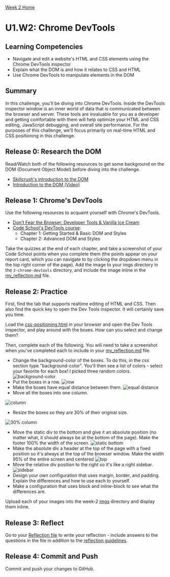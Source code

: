 [Week 2 Home](../)

# U1.W2: Chrome DevTools

## Learning Competencies
- Navigate and edit a website's HTML and CSS elements using the Chrome DevTools inspector
- Explain what the DOM is and how it relates to CSS and HTML
- Use Chrome DevTools to manipulate elements in the DOM

## Summary
In this challenge, you'll be diving into Chrome DevTools. Inside the DevTools inspector window is an inner world of data that is communicated between the browser and server. These tools are invaluable for you as a developer and getting comfortable with them will help optimize your HTML and CSS editing, JavaScript debugging, and overall site performance. For the purposes of this challenge, we'll focus primarily on real-time HTML and CSS positioning in this challenge.

## Release 0: Research the DOM
Read/Watch both of the following resources to get some background on the DOM (Document Object Model) before diving into the challenge.
- [Skillcrush's introduction to the DOM](http://skillcrush.com/2012/10/17/dom-document-object-model/)
- [Introduction to the DOM (Video)](https://www.youtube.com/watch?v=-0ZcldkGlt8)

## Release 1: Chrome's DevTools
Use the following resources to acquaint yourself with Chrome's DevTools.
- [Don't Fear the Browser: Developer Tools & Vanilla Ice Cream](http://www.dontfeartheinternet.com/the-basics/dont-fear-the-browser)
- [Code School's DevTools course](http://discover-devtools.codeschool.com/):
  - Chapter 1: Getting Started & Basic DOM and Styles
  - Chapter 2: Advanced DOM and Styles

Take the quizzes at the end of each chapter, and take a screenshot of your Code School points when you complete them (the points appear on your report card, which you can navigate to by clicking the dropdown menu in the top right corner of the page). Add the image to your imgs directory in the `3-chrome-devtools` directory, and include the image inline in the [my_reflection.md](my_reflection.md) file.

## Release 2: Practice
First, find the tab that supports realtime editing of HTML and CSS. Then also find the quick key to open the Dev Tools inspector. It will certainly save you time.

Load the [css-positioning.html](css-positioning.html) in your browser and open the Dev Tools inspector, and play around with the boxes. How can you select and change them?

Then, complete each of the following. You will need to take a screenshot when you've completed each to include in your [my_reflection.md](my_reflection.md) file.

- Change the background-color of the boxes. To do this, in the css section type "background-color". You'll then see a list of colors - select your favorite for each box! I picked three random colors.
![background-color](../imgs/devtools-colors.png)
- Put the boxes in a row.
![row](../imgs/devtools-row.png)
- Make the boxes have equal distance between them.
![equal distance](../imgs/devtools-equal.png)
- Move all the boxes into one column.


![column](../imgs/devtools-column.png)


- Resize the boxes so they are 30% of their original size.


![30% column](../imgs/devtools-30column.png)
- Move the static div to the bottom and give it an absolute position (no matter what, it should always be at the bottom of the page). Make the footer 100% the width of the screen.
![static bottom](../imgs/devtools-staticbottom.png)
- Make the absolute div a header at the top of the page with a fixed position so it's always at the top of the browser window. Make the width 95% of the entire screen and centered
![top](../imgs/devtools-staticheader.png)
- Move the relative div position to the right so it's like a right sidebar.
![sidebar](../imgs/devtools-sidebar.png)
- Design your own configuration that uses margin, border, and padding. Explain the differences and how to use each to yourself.
- Make a configuration that uses block and inline-block to see what the differences are.

Upload each of your images into the week-2 [imgs](../imgs) directory and display them inline.

## Release 3: Reflect

Go to your [Reflection file](my_reflection.md) to write your reflection - include answers to the questions in the file in addition to the [reflection guidelines](https://github.com/Devbootcamp/phase-0-handbook/blob/master/coding-references/reflection-guidelines.md).

## Release 4: Commit and Push
Commit and push your changes to GitHub.

